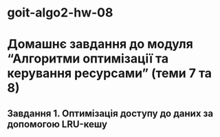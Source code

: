 # goit-algo2-hw-08
# Домашнє завдання до модуля “Алгоритми оптимізації та керування ресурсами” (теми 7 та 8)
## Завдання 1. Оптимізація доступу до даних за допомогою LRU-кешу

